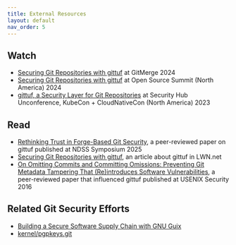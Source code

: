 ```yaml
---
title: External Resources
layout: default
nav_order: 5
---
```


## Watch

- [Securing Git Repositories with gittuf](https://youtu.be/5bWpeZNK00Q) at
  GitMerge 2024
- [Securing Git Repositories with gittuf](https://youtu.be/eCSeIEdMbCw) at Open
  Source Summit (North America) 2024
- [gittuf, a Security Layer for Git Repositories](https://youtu.be/f5uSRKTIQfk)
  at Security Hub Unconference, KubeCon + CloudNativeCon (North America) 2023

## Read

- [Rethinking Trust in Forge-Based Git
  Security](https://www.ndss-symposium.org/wp-content/uploads/2025-1008-paper.pdf),
  a peer-reviewed paper on gittuf published at NDSS Symposium 2025
- [Securing Git Repositories with gittuf](https://lwn.net/Articles/972467/), an
  article about gittuf in LWN.net
- [On Omitting Commits and Committing Omissions: Preventing Git Metadata
  Tampering That (Re)introduces Software
  Vulnerabilities](https://www.usenix.org/conference/usenixsecurity16/technical-sessions/presentation/torres-arias),
  a peer-reviewed paper that influenced gittuf published at USENIX Security 2016

## Related Git Security Efforts

- [Building a Secure Software Supply Chain with GNU
  Guix](https://programming-journal.org/2023/7/1/)
- [kernel/pgpkeys.git](https://git.kernel.org/pub/scm/docs/kernel/pgpkeys.git)

